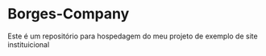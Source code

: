 # Borges-Company
Este é um repositório para hospedagem do meu projeto de exemplo de site instituicional
